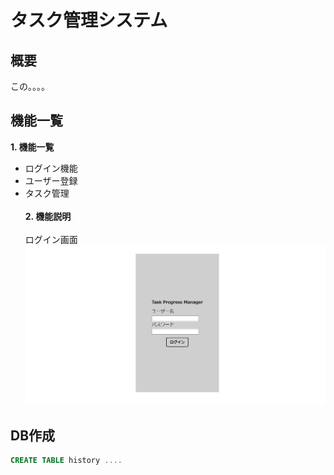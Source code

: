 # タスク管理システム
## 概要
 この。。。。

## 機能一覧
 **1. 機能一覧**
  - ログイン機能
  - ユーザー登録
  - タスク管理
<br><br>
 **2. 機能説明**
<br><br>
 ログイン画面
 ![ログイン画面](src/main/resources/static/img/loginpage.png)
 
## DB作成
```sql
CREATE TABLE history ....
```
